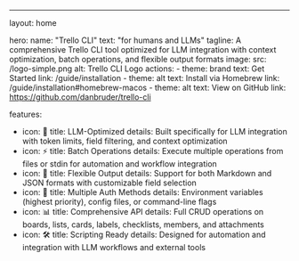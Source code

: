 ---
layout: home

hero:
  name: "Trello CLI"
  text: "for humans and LLMs"
  tagline: A comprehensive Trello CLI tool optimized for LLM integration with context optimization, batch operations, and flexible output formats
  image:
    src: /logo-simple.png
    alt: Trello CLI Logo
  actions:
    - theme: brand
      text: Get Started
      link: /guide/installation
    - theme: alt
      text: Install via Homebrew
      link: /guide/installation#homebrew-macos
    - theme: alt
      text: View on GitHub
      link: https://github.com/danbruder/trello-cli

features:
  - icon: 🚀
    title: LLM-Optimized
    details: Built specifically for LLM integration with token limits, field filtering, and context optimization
  - icon: ⚡
    title: Batch Operations
    details: Execute multiple operations from files or stdin for automation and workflow integration
  - icon: 🔧
    title: Flexible Output
    details: Support for both Markdown and JSON formats with customizable field selection
  - icon: 🔐
    title: Multiple Auth Methods
    details: Environment variables (highest priority), config files, or command-line flags
  - icon: 📊
    title: Comprehensive API
    details: Full CRUD operations on boards, lists, cards, labels, checklists, members, and attachments
  - icon: 🛠️
    title: Scripting Ready
    details: Designed for automation and integration with LLM workflows and external tools
